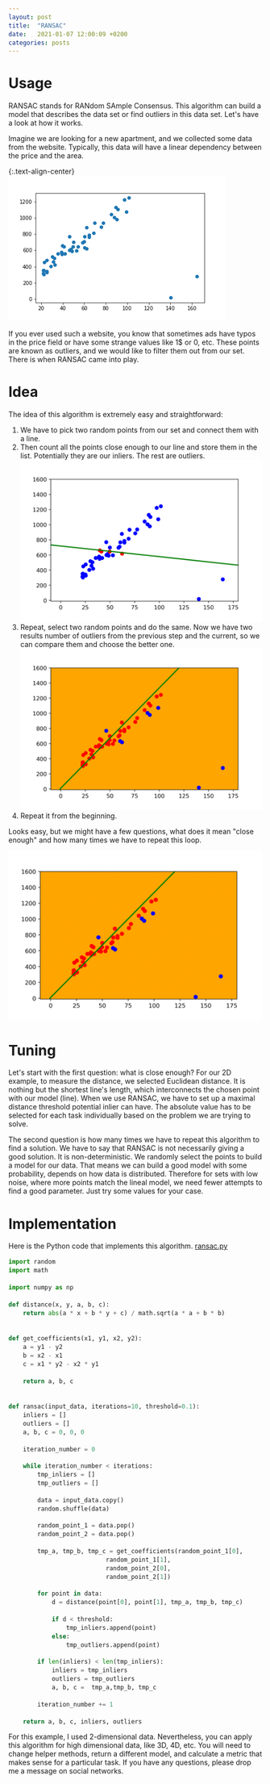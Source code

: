 ```yaml
---
layout: post
title:  "RANSAC"
date:   2021-01-07 12:00:09 +0200
categories: posts
---
```


# Usage

RANSAC stands for RANdom SAmple Consensus. This algorithm can build a model that describes the data set or find outliers in this data set. Let's have a look at how it works. 

Imagine we are looking for a new apartment, and we collected some data from the website. Typically, this data will have a linear dependency between the price and the area. 

{:.text-align-center}
![raw_data.png](/assets/images/6/raw_data.png)

If you ever used such a website, you know that sometimes ads have typos in the price field or have some strange values like 1$ or 0, etc. These points are known as outliers, and we would like to filter them out from our set. There is when RANSAC came into play.

# Idea

The idea of this algorithm is extremely easy and straightforward:

1. We have to pick two random points from our set and connect them with a line. 
2. Then count all the points close enough to our line and store them in the list. Potentially they are our inliers. The rest are outliers.
![ransac.py](/assets/images/6/1.png) 
3. Repeat, select two random points and do the same. Now we have two results number of outliers from the previous step and the current, so we can compare them and choose the better one. 
![ransac.py](/assets/images/6/0.png) 
4. Repeat it from the beginning. 

Looks easy, but we might have a few questions, what does it mean "close enough" and how many times we have to repeat this loop.

![ransac.py](/assets/images/6/out.gif)

# Tuning

Let's start with the first question: what is close enough? For our 2D example, to measure the distance, we selected Euclidean distance. It is nothing but the shortest line's length, which interconnects the chosen point with our model (line). When we use RANSAC, we have to set up a maximal distance threshold potential inlier can have. The absolute value has to be selected for each task individually based on the problem we are trying to solve.

The second question is how many times we have to repeat this algorithm to find a solution. We have to say that RANSAC is not necessarily giving a good solution. It is non-deterministic. We randomly select the points to build a model for our data. That means we can build a good model with some probability, depends on how data is distributed. Therefore for sets with low noise, where more points match the lineal model, we need fewer attempts to find a good parameter. Just try some values for your case.

# Implementation

Here is the Python code that implements this algorithm. [ransac.py](https://github.com/andriikushch/andriikushch.github.io/blob/master/assets/code/5/ransac.py)

```python
import random
import math

import numpy as np

def distance(x, y, a, b, c):
    return abs(a * x + b * y + c) / math.sqrt(a * a + b * b)


def get_coefficients(x1, y1, x2, y2):
    a = y1 - y2
    b = x2 - x1
    c = x1 * y2 - x2 * y1

    return a, b, c


def ransac(input_data, iterations=10, threshold=0.1):
    inliers = []
    outliers = []
    a, b, c = 0, 0, 0

    iteration_number = 0

    while iteration_number < iterations:
        tmp_inliers = []
        tmp_outliers = []

        data = input_data.copy()
        random.shuffle(data)

        random_point_1 = data.pop()
        random_point_2 = data.pop()

        tmp_a, tmp_b, tmp_c = get_coefficients(random_point_1[0],
                           random_point_1[1],
                           random_point_2[0],
                           random_point_2[1])

        for point in data:
            d = distance(point[0], point[1], tmp_a, tmp_b, tmp_c)

            if d < threshold:
                tmp_inliers.append(point)
            else:
                tmp_outliers.append(point)

        if len(inliers) < len(tmp_inliers):
            inliers = tmp_inliers
            outliers = tmp_outliers
            a, b, c =  tmp_a,tmp_b, tmp_c

        iteration_number += 1

    return a, b, c, inliers, outliers

```

For this example, I used 2-dimensional data. Nevertheless, you can apply this algorithm for high dimensional data, like 3D, 4D, etc. You will need to change helper methods, return a different model, and calculate a metric that makes sense for a particular task. If you have any questions, please drop me a message on social networks.